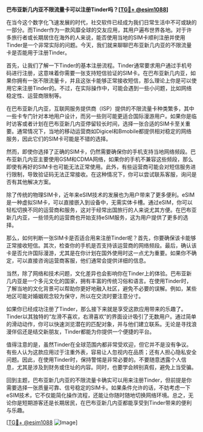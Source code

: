 **巴布亚新几内亚不限流量卡可以注册Tinder吗？[[TG💪+ @esim1088](https://t.me/s/esim1088)]**

在当今这个数字化飞速发展的时代，社交软件已经成为我们日常生活中不可或缺的一部分。而Tinder作为一款风靡全球的交友应用，其用户遍布世界各地。对于许多旅行者或长期居住在海外的人来说，能否使用当地的SIM卡顺利注册并使用Tinder是一个非常实际的问题。今天，我们就来聊聊巴布亚新几内亚的不限流量卡是否能用于注册Tinder。

首先，让我们了解一下Tinder的基本注册流程。Tinder通常要求用户通过手机号码进行注册，这意味着你需要一张支持短信验证的SIM卡。在巴布亚新几内亚，如果你拥有一张不限流量卡，并且这张卡能够正常接收短信，那么理论上你是可以使用它来注册Tinder的。不过，在实际操作中，可能会遇到一些小问题，比如网络稳定性、运营商限制等。

在巴布亚新几内亚，互联网服务提供商（ISP）提供的不限流量卡种类繁多，其中一些卡专门针对本地用户设计，而另一些则可能更适合国际漫游用户。如果你是临时访客或者计划在巴布亚新几内亚停留较长时间，选择一张合适的SIM卡至关重要。通常情况下，当地的移动运营商如Digicel和Bmobile都提供相对稳定的网络服务，因此它们的SIM卡可能是不错的选择。

然而，即使你选择了正确的SIM卡，仍然需要确保你的手机支持当地网络频段。巴布亚新几内亚主要使用GSM和CDMA网络，如果你的手机不兼容这些频段，那么即使有再好的SIM卡也可能无法正常使用。此外，有些运营商可能会对短信服务进行限制，导致验证码无法正常接收。在这种情况下，你可以尝试联系客服，询问是否有其他解决方案。

除了传统的物理SIM卡，近年来eSIM技术的发展也为用户带来了更多便利。eSIM是一种虚拟SIM卡，可以直接嵌入到设备中，无需实体卡槽。通过eSIM，你可以轻松切换不同的运营商和服务，这对于经常出国旅行的人来说尤其方便。在巴布亚新几内亚，一些领先的运营商也开始支持eSIM服务，这为用户提供了更多的选择。

那么，如何判断一张SIM卡是否适合用来注册Tinder呢？首先，你要确保该卡能够正常接收短信。其次，检查你的手机是否支持该运营商的网络频段。最后，确认该卡是否允许国际漫游，尤其是在你计划在国外使用时这一点尤为重要。如果你不确定，可以直接咨询运营商客服，他们通常会提供详细的信息。

当然，除了网络和技术问题，文化差异也会影响你在Tinder上的体验。巴布亚新几内亚是一个多元文化的国家，拥有丰富的传统习俗和语言。在使用Tinder时，了解当地的文化背景可以帮助你更好地融入社区，避免不必要的误解。例如，某些地区可能对婚姻观念较为保守，所以在交流时要注意分寸。

如果你已经成功注册了Tinder，那么接下来就是享受这款应用带来的乐趣了。Tinder以其独特的“左滑不喜欢，右滑喜欢”的界面设计吸引了无数用户。通过简单的滑动动作，你可以快速浏览潜在的匹配对象，并与他们建立联系。无论是寻找浪漫伴侣还是结交新朋友，Tinder都能为你提供一个便捷的平台。

值得注意的是，虽然Tinder在全球范围内都非常受欢迎，但它并不是没有争议。有些人认为这款应用过于注重外表，容易让人忽视内在品质；还有人担心隐私安全问题。因此，在使用Tinder时，保持警惕是非常必要的。不要随意透露个人信息，尤其是涉及到财务或住址的内容。同时，也要学会辨别真假，避免上当受骗。

回到主题，巴布亚新几内亚的不限流量卡确实可以用来注册Tinder，但前提是你需要选择一张质量可靠、信号稳定的SIM卡。如果条件允许的话，不妨考虑一下eSIM技术，它不仅能简化操作流程，还能让你随时随地切换网络环境。总之，无论你是短期游客还是长期居民，在巴布亚新几内亚都能享受到Tinder带来的便利与乐趣。

[[TG💪+ @esim1088](https://t.me/s/esim1088) ![Image](https://i.postimg.cc/4NQfJmqS/Snipaste-2025-05-13-00-14-12.png)]